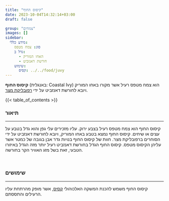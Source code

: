 ```yaml
---
title: "קיסוס החוף"
date: 2023-10-04T14:32:14+03:00
draft: false

group: "צמחים"
images: []
sidebar:
  מידע כללי:
    סוג: צמח מטפס
    גדל ב:
      - האחו המוריק
      - חורשת דאנזביט
    שימוש:
      קסיס: ../../food/juvy
---
```


**קיסוס החוף** (באנגלית: Coastal Ivy) הוא צמח מטפס רעיל אשר מקורו באחו המוריק ויובא לחורשת דאנזביט על ידי [רפובליקת מצר](../../kingdoms/stroit).

<!--more-->

{{< table_of_contents >}}

### תיאור

---

קיסוס החוף הוא צמח מטפס רעיל בצבע ירוק. עליו מזכירים עלי גפן והוא גדל בטבע על עצים או שיחים. קיסוס החוף נמצא בטבע באחו המוריק, ויובא לחורשת דאנזביט על ידי הסוחרים ברפובליקת מצר. חוות של קיסוס החוף בנויות גדר אבן בגובה של כמטר אשר עליהן הקיסוס מטפס. קיסוס החוף הגדל בחורשת דאנזביט רעיל יותר מזה הגדל באיזורו הטבעי, זאת בשל מזג האוויר הקר בחורשה. 

&nbsp;

### שימושים

---

קיסוס החוף משמש להכנת המשקה האלכוהולי [קסיס](../../food/juvy), אשר מופק מהרתחת עליו הרעילים והתססתם. 